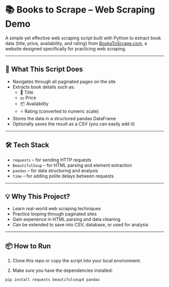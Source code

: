 # 📚 Books to Scrape – Web Scraping Demo

A simple yet effective web scraping script built with Python to extract book data (title, price, availability, and rating) from [BooksToScrape.com](http://books.toscrape.com), a website designed specifically for practicing web scraping.

---

## 🚀 What This Script Does

- Navigates through all paginated pages on the site
- Extracts book details such as:
  - 📖 Title
  - 💵 Price
  - 📦 Availability
  - ⭐ Rating (converted to numeric scale)
- Stores the data in a structured pandas DataFrame
- Optionally saves the result as a CSV (you can easily add it)

---

## 🛠 Tech Stack

- `requests` – for sending HTTP requests  
- `BeautifulSoup` – for HTML parsing and element extraction  
- `pandas` – for data structuring and analysis  
- `time` – for adding polite delays between requests

---

## 💡 Why This Project?

- Learn real-world web scraping techniques  
- Practice looping through paginated sites  
- Gain experience in HTML parsing and data cleaning  
- Can be extended to save into CSV, database, or used for analysis

---

## 📦 How to Run

1. Clone this repo or copy the script into your local environment.

2. Make sure you have the dependencies installed:

```bash
pip install requests beautifulsoup4 pandas

